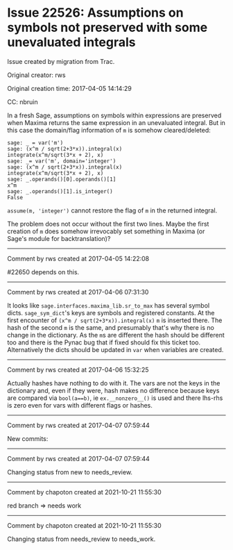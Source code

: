 # Issue 22526: Assumptions on symbols not preserved with some unevaluated integrals

Issue created by migration from Trac.

Original creator: rws

Original creation time: 2017-04-05 14:14:29

CC:  nbruin

In a fresh Sage, assumptions on symbols within expressions are preserved when Maxima returns the same expression in an unevaluated integral. But in this case the domain/flag information of `m` is somehow cleared/deleted:

```
sage: _ = var('m')
sage: (x^m / sqrt(2+3*x)).integral(x)
integrate(x^m/sqrt(3*x + 2), x)
sage: _= var('m', domain='integer')
sage: (x^m / sqrt(2+3*x)).integral(x)
integrate(x^m/sqrt(3*x + 2), x)
sage: _.operands()[0].operands()[1]
x^m
sage: _.operands()[1].is_integer()
False
```

`assume(m, 'integer')` cannot restore the flag of `m` in the returned integral.

The problem does not occur without the first two lines.  Maybe the first creation of `m` does somehow irrevocably set something in Maxima (or Sage's module for backtranslation)?



---

Comment by rws created at 2017-04-05 14:22:08

#22650 depends on this.


---

Comment by rws created at 2017-04-06 07:31:30

It looks like `sage.interfaces.maxima_lib.sr_to_max` has several symbol dicts. `sage_sym_dict`'s keys are symbols and registered constants. At the first encounter of `(x^m / sqrt(2+3*x)).integral(x)` `m` is inserted there. The hash of the second `m` is the same, and presumably that's why there is no change in the dictionary. As the `m`s are different the hash should be different too and there is the Pynac bug that if fixed should fix this ticket too. Alternatively the dicts should be updated in `var` when variables are created.


---

Comment by rws created at 2017-04-06 15:32:25

Actually hashes have nothing to do with it. The vars are not the keys in the dictionary and, even if they were, hash makes no difference because keys are compared via `bool(a==b)`, ie `ex.__nonzero__()` is used and there lhs-rhs is zero even for vars with different flags or hashes.


---

Comment by rws created at 2017-04-07 07:59:44

New commits:


---

Comment by rws created at 2017-04-07 07:59:44

Changing status from new to needs_review.


---

Comment by chapoton created at 2021-10-21 11:55:30

red branch => needs work


---

Comment by chapoton created at 2021-10-21 11:55:30

Changing status from needs_review to needs_work.
